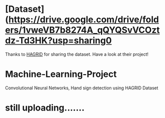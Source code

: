 # [Dataset](https://drive.google.com/drive/folders/1vweVB7b8274A_qQYQSvVCOztdz-Td3HK?usp=sharing0

Thanks to [HAGRID](https://github.com/hukenovs/hagrid) for sharing the dataset. Have a look at their project!

# Machine-Learning-Project

Convolutional Neural Networks, Hand sign detection using HAGRID Dataset



# still uploading.......
